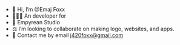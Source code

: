 - 💎 Hi, I’m @Emaj Foxx
- 🧍🏾‍♂️ An developer for
- 🏰 Empyrean Studio
- ⚖️ I’m looking to collaborate on making logo, websites, and apps.
- 🍺 Contact me by email j420foxx@gmail.com

<!---
MainOwill83/MainOwill83 is a ✨ special ✨ repository because its `README.md` (this file) appears on your GitHub profile.
You can click the Preview link to take a look at your changes.
--->
